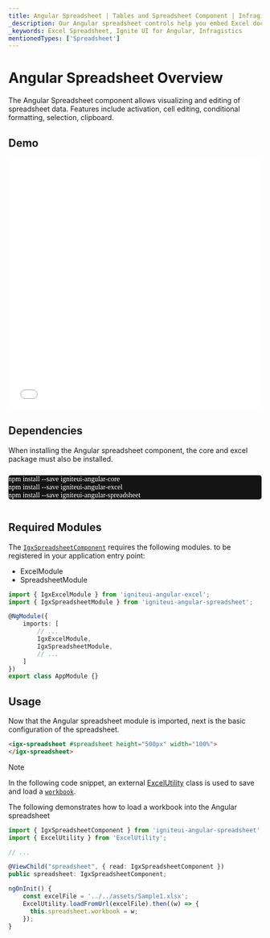 ```yaml
---
title: Angular Spreadsheet | Tables and Spreadsheet Component | Infragistics
_description: Our Angular spreadsheet controls help you embed Excel document and editing experiences right into your application. Improve your data visualization today!
_keywords: Excel Spreadsheet, Ignite UI for Angular, Infragistics
mentionedTypes: ['Spreadsheet']
---
```


# Angular Spreadsheet Overview

The Angular Spreadsheet component allows visualizing and editing of spreadsheet data. Features include activation, cell editing, conditional formatting, selection, clipboard.

## Demo

<div class="sample-container loading" style="height: 500px">
    <iframe id="spreadsheet-overview-sample-iframe" src='{environment:dvDemosBaseUrl}/excel/spreadsheet-overview' width="100%" height="100%" seamless frameBorder="0" onload="onXPlatSampleIframeContentLoaded(this);"></iframe>
</div>


<div class="divider--half"></div>

## Dependencies

When installing the Angular spreadsheet component, the core and excel package must also be installed.

<pre style="background:#141414;color:white;display:inline-block;padding:16x;margin-top:10px;font-family:'Consolas';border-radius:5px;width:100%">
npm install --save igniteui-angular-core
npm install --save igniteui-angular-excel
npm install --save igniteui-angular-spreadsheet
</pre>

## Required Modules

The [`IgxSpreadsheetComponent`]({environment:dvapibaseurl}/products/ignite-ui-angular/api/docs/typescript/latest/classes/igxspreadsheetcomponent.html) requires the following modules<!-- Angular, React, WebComponents -->.<!-- end: Angular, React, WebComponents --><!-- Blazor --> to be registered in your application entry point:

-   ExcelModule
-   SpreadsheetModule
    <!-- end: Blazor -->

```ts
import { IgxExcelModule } from 'igniteui-angular-excel';
import { IgxSpreadsheetModule } from 'igniteui-angular-spreadsheet';

@NgModule({
    imports: [
        // ...
        IgxExcelModule,
        IgxSpreadsheetModule,
        // ...
    ]
})
export class AppModule {}
```

<div class="divider--half"></div>

## Usage

Now that the Angular spreadsheet module is imported, next is the basic configuration of the spreadsheet.

```html
<igx-spreadsheet #spreadsheet height="500px" width="100%">
</igx-spreadsheet>
```

> [!NOTE]
>
> In the following code snippet, an external [ExcelUtility](excel-utility.md) class is used to save and load a [`workbook`]({environment:dvapibaseurl}/products/ignite-ui-angular/api/docs/typescript/latest/classes/igxspreadsheetcomponent.html#workbook).

The following demonstrates how to load a workbook into the Angular spreadsheet

```ts
import { IgxSpreadsheetComponent } from 'igniteui-angular-spreadsheet';
import { ExcelUtility } from 'ExcelUtility';

// ...

@ViewChild("spreadsheet", { read: IgxSpreadsheetComponent })
public spreadsheet: IgxSpreadsheetComponent;

ngOnInit() {
    const excelFile = '../../assets/Sample1.xlsx';
    ExcelUtility.loadFromUrl(excelFile).then((w) => {
      this.spreadsheet.workbook = w;
    });
}
```
